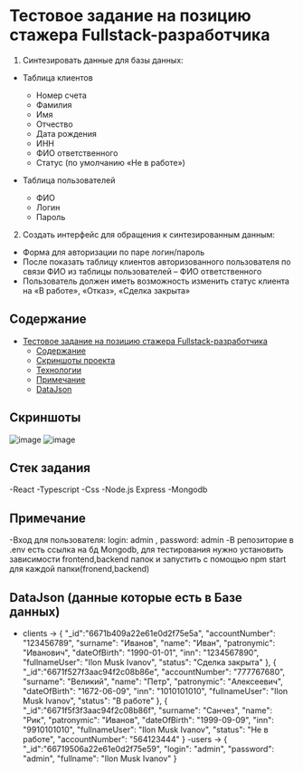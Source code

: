 # Тестовое задание на позицию стажера Fullstack-разработчика
1. Синтезировать данные для базы данных:

* Таблица клиентов
    + Номер счета
    + Фамилия
    + Имя
    + Отчество
    + Дата рождения
    + ИНН
    + ФИО ответственного
    + Статус (по умолчанию «Не в работе»)

* Таблица пользователей
    + ФИО
    + Логин
    + Пароль

2. Создать интерфейс для обращения к синтезированным данным:
* Форма для авторизации по паре логин/пароль
* После показать таблицу клиентов авторизованного
пользователя по связи ФИО из таблицы пользователей – ФИО
ответственного
* Пользователь должен иметь возможность изменить статус
клиента на «В работе», «Отказ», «Сделка закрыта»

## Содержание
- [Тестовое задание на позицию стажера Fullstack-разработчика](#тестовое-задание-на-позицию-стажера-fullstack-разработчика)
  - [Содержание](#содержание)
  - [Скриншоты проекта](#скриншоты-проекта)
  - [Технологии](#технологии)
  - [Примечание](#Примечание)
  - [DataJson](#DataJson)

## Скриншоты
![image](https://github.com/akkerman06/test-for-Full-stack-intern/assets/138283291/caa38020-c1d0-4795-b267-7f57b320839b)
![image](https://github.com/akkerman06/test-for-Full-stack-intern/assets/138283291/c50e666b-1316-4516-808e-134771576a3d)

## Стек задания
-React
-Typescript
-Css
-Node.js Express
-Mongodb

## Примечание
-Вход для пользователя: login: admin , password: admin
-В репозиторие в .env есть ссылка на бд Mongodb, для тестирования нужно установить зависимости frontend,backend папок и  запустить с помощью npm start для каждой папки(fronend,backend)

## DataJson (данные которые есть в Базе данных)
- clients -> {
   "_id":"6671b409a22e61e0d2f75e5a",
   "accountNumber": "123456789",
   "surname": "Иванов",
   "name": "Иван",
   "patronymic": "Иванович",
   "dateOfBirth": "1990-01-01",
   "inn": "1234567890",
   "fullnameUser": "Ilon Musk Ivanov",
   "status": "Сделка закрыта"
},
{
   "_id":"6671f527f3aac94f2c08b86e",
   "accountNumber": "777767680",
   "surname": "Великий",
   "name": "Петр",
   "patronymic": "Алексеевич",
   "dateOfBirth": "1672-06-09",
   "inn": "1010101010",
   "fullnameUser": "Ilon Musk Ivanov",
   "status": "В работе"
},
{
   "_id":"6671f5f3f3aac94f2c08b86f",
   "surname": "Санчез",
   "name": "Рик",
   "patronymic": "Иванов",
   "dateOfBirth": "1999-09-09",
   "inn": "9910101010",
   "fullnameUser": "Ilon Musk Ivanov",
   "status": "Не в работе",
   "accountNumber": "564123444"
}
-users ->
{
   "_id":"66719506a22e61e0d2f75e59",
   "login": "admin",
   "password": "admin",
   "fullname": "Ilon Musk Ivanov"
}




